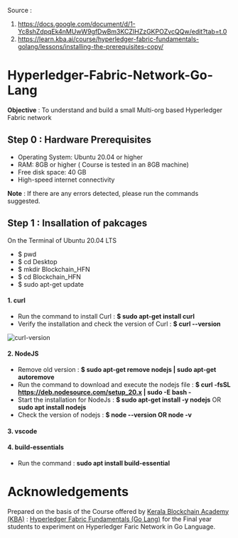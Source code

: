 Source : 
1. https://docs.google.com/document/d/1-Yc8shZdpqEk4nMUwW9gfDwBm3KCZIHZzGKPOZvcQQw/edit?tab=t.0
2. https://learn.kba.ai/course/hyperledger-fabric-fundamentals-golang/lessons/installing-the-prerequisites-copy/

# Hyperledger-Fabric-Network-Go-Lang
**Objective** : To understand and build a small Multi-org based Hyperledger Fabric network 

## Step 0 : Hardware Prerequisites
- Operating System: Ubuntu 20.04 or higher
- RAM: 8GB or higher ( Course is tested in an 8GB machine)
- Free disk space: 40 GB
- High-speed internet connectivity

**Note** : If there are any errors detected, please run the commands suggested.

## Step 1 : Insallation of pakcages

On the Terminal of Ubuntu 20.04 LTS
- $ pwd
- $ cd Desktop
- $ mkdir Blockchain_HFN
- $ cd Blockchain_HFN
- $ sudo apt-get update

#### 1. curl
- Run the command to install Curl : **$ sudo apt-get install curl**
- Verify the installation and check the version of Curl : **$ curl --version**
  
![curl-version]()
  
#### 2. NodeJS
- Remove old version : **$ sudo apt-get remove nodejs | sudo apt-get autoremove**
- Run the command to download and execute the nodejs file : **$ curl -fsSL https://deb.nodesource.com/setup_20.x | sudo -E bash -**
- Start the installation for NodeJs :
  **$ sudo apt-get install -y nodejs**
  OR
  **sudo apt install nodejs**
- Check the version of nodejs : **$ node --version OR node -v**

#### 3. vscode

#### 4. build-essentials
- Run the command : **sudo apt install build-essential**



# Acknowledgements
Prepared on the basis of the Course offered by [Kerala Blockchain Academy (KBA)](https://kba.ai/) : [Hyperledger Fabric Fundamentals (Go Lang)](https://learn.kba.ai/course/hyperledger-fabric-fundamentals-golang/) for the Final year students to experiment on Hyperledger Faric Network in Go Language.
